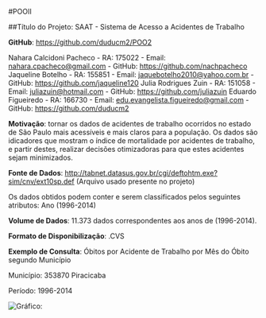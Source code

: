 #POOII

##Título do Projeto: SAAT - Sistema de Acesso a Acidentes de Trabalho

**GitHub**: https://github.com/duducm2/POO2

Nahara Calcidoni Pacheco - RA: 175022 - Email: nahara.cpacheco@gmail.com - GitHub: https://github.com/nachpacheco
Jaqueline Botelho - RA: 155851 - Email: jaquebotelho2010@yahoo.com.br - GitHub: https://github.com/jaqueline120
Julia Rodrigues Zuin - RA: 151058 - Email: juliazuin@hotmail.com - GitHub: https://github.com/juliazuin
Eduardo Figueiredo - RA: 166730 - Email: edu.evangelista.figueiredo@gmail.com - GitHub: https://github.com/duducm2

**Motivação**: tornar os dados de acidentes de trabalho ocorridos no estado de São Paulo mais acessíveis e mais claros para a população. Os dados são idicadores que mostram o índice de mortalidade por acidentes de trabalho, e partir destes, realizar decisões otimizadoras para que estes acidentes sejam minimizados.

**Fonte de Dados**: http://tabnet.datasus.gov.br/cgi/deftohtm.exe?sim/cnv/ext10sp.def (Arquivo usado presente no projeto)

Os dados obtidos podem conter e serem classificados pelos seguintes atributos:
Ano (1996-2014)

**Volume de Dados**: 11.373 dados correspondentes aos anos de (1996-2014).

**Formato de Disponibilização**: .CVS

**Exemplo de Consulta**:
Óbitos por Acidente de Trabalho por Mês do Óbito segundo Município

Município: 353870 Piracicaba

Período: 1996-2014

![Gráfico:](https://s3.postimg.io/5r3pykveb/Grafico_Ex_Doc.png)
